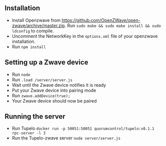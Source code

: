 ## Installation

- Install Openzwave from https://github.com/OpenZWave/open-zwave/archive/master.zip. Run `sudo make && sudo make install && sudo ldconfig` to compile.
- Uncomment the NetworkKey in the `options.xml` file of your openzwave installation.
- Run `npm install`

## Setting up a Zwave device

- Run `node`
- Run `.load /server/server.js`
- Wait until the Zwave device notifies it is ready
- Put your Zwave device into pairing mode
- Run `zwave.addDevice(true);`
- Your Zwave device should now be paired

## Running the server

- Run Tupelo `docker run -p 50051:50051 quorumcontrol/tupelo:v0.1.1 rpc-server -l 3`
- Run the Tupelo-zwave server `node server/server.js`
